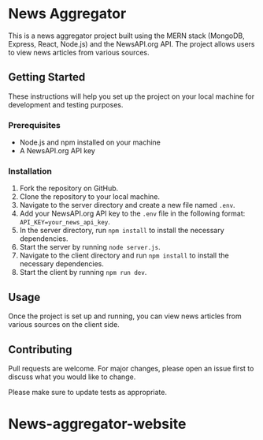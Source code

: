 # News Aggregator

This is a news aggregator project built using the MERN stack (MongoDB, Express, React, Node.js) and the NewsAPI.org API. The project allows users to view news articles from various sources.

## Getting Started

These instructions will help you set up the project on your local machine for development and testing purposes.

### Prerequisites

- Node.js and npm installed on your machine
- A NewsAPI.org API key

### Installation

1. Fork the repository on GitHub.
2. Clone the repository to your local machine.
3. Navigate to the server directory and create a new file named `.env`.
4. Add your NewsAPI.org API key to the `.env` file in the following format: `API_KEY=your_news_api_key`.
5. In the server directory, run `npm install` to install the necessary dependencies.
6. Start the server by running `node server.js`.
7. Navigate to the client directory and run `npm install` to install the necessary dependencies.
8. Start the client by running `npm run dev`.

## Usage

Once the project is set up and running, you can view news articles from various sources on the client side.

## Contributing

Pull requests are welcome. For major changes, please open an issue first to discuss what you would like to change.

Please make sure to update tests as appropriate.
# News-aggregator-website
